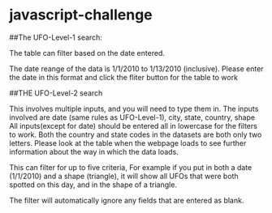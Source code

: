 # javascript-challenge

##The UFO-Level-1 search:

The table can filter based on the date entered. 

The date reange of the data is 1/1/2010 to 1/13/2010 (inclusive). Please enter the date in this format and click the fliter button for the table to work 


##THE UFO-Level-2 search

This involves multiple inputs, and you will need to type them in. 
The inputs involved are date (same rules as UFO-Level-1), city, state, country, shape
All inputs(except for date) should be entered all in lowercase for the filters to work. 
Both the country and state codes in the datasets are both only two letters. 
Please look at the table when the webpage loads to see further information about the way in which the data loads. 

This can filter for up to five criteria, For example if you put in both a date (1/1/2010) and a shape  (triangle), it will show all UFOs that were both spotted on this day, and in the shape of a triangle. 

The filter will automatically ignore any fields that are entered as blank. 


